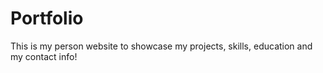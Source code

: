 # Portfolio

This is my person website to showcase my projects, skills, education and my contact info!